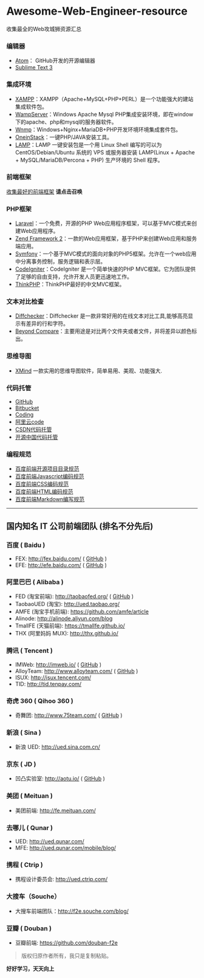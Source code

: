 # Awesome-Web-Engineer-resource
收集最全的Web攻城狮资源汇总
###  编辑器

* [Atom](https://atom.io/)： GitHub开发的开源编辑器
* [Sublime Text 3](http://www.sublimetext.com/)

###  集成环境

* [XAMPP](https://www.apachefriends.org/index.html)：XAMPP（Apache+MySQL+PHP+PERL）是一个功能强大的建站集成软件包。
* [WampServer](http://www.wampserver.com/en/)：Windows Apache Mysql PHP集成安装环境，即在window下的apache、php和mysql的服务器软件。
* [Wnmp](https://www.getwnmp.org/)：Windows+Nginx+MariaDB+PHP开发环境环境集成套件包。
* [OneinStack](https://oneinstack.com/)：一键PHP/JAVA安装工具。
* [LAMP](https://lamp.sh/)：LAMP 一键安装包是一个用 Linux Shell 编写的可以为 CentOS/Debian/Ubuntu 系统的 VPS 或服务器安装 LAMP(Linux + Apache + MySQL/MariaDB/Percona + PHP) 生产环境的 Shell 程序。

###  前端框架
[收集最好的前端框架](https://github.com/flowstone/Awesome-Web-Engineer-resource/blob/master/html5.md) **请点击召唤**

###  PHP框架
* [Laravel](https://laravel.com/)：一个免费，开源的PHP Web应用程序框架，可以基于MVC模式来创建Web应用程序。
* [Zend Framework 2](http://framework.zend.com/)：一款的Web应用框架，基于PHP来创建Web应用和服务端应用。
* [Symfony](http://symfony.com/)：一个基于MVC模式的面向对象的PHP5框架。允许在一个web应用中分离事务控制，服务逻辑和表示层。
* [CodeIgniter](https://www.codeigniter.com/)：CodeIgniter 是一个简单快速的PHP MVC框架。它为团队提供了足够的自由支持，允许开发人员更迅速地工作。
* [ThinkPHP](http://www.thinkphp.cn/)：ThinkPHP最好的中文MVC框架。

### 文本对比检查
* [Diffchecker](https://www.diffchecker.com/)：Diffchecker 是一款非常好用的在线文本对比工具,能够高亮显示有差异的行和字符。
* [Beyond Compare](http://www.scootersoftware.com/)：主要用途是对比两个文件夹或者文件，并将差异以颜色标出。


###  思维导图

* [XMind](http://www.xmind.net/)  一款实用的思维导图软件，简单易用、美观、功能强大.


### 代码托管
* [GitHub](https://github.com/)
* [Bitbucket](https://bitbucket.org/)
* [Coding](https://coding.net/)
* [阿里云code](https://code.aliyun.com)
* [CSDN代码托管](https://code.csdn.net/)
* [开源中国代码托管](http://git.oschina.net/)

### 编程规范
* [百度前端开源项目目录规范](https://github.com/fex-team/styleguide/blob/master/project.md)
* [百度前端Javascript编码规范](https://github.com/fex-team/styleguide/blob/master/javascript.md)
* [百度前端CSS编码规范](https://github.com/fex-team/styleguide/blob/master/css.md)
* [百度前端HTML编码规范](https://github.com/fex-team/styleguide/blob/master/html.md)
* [百度前端Markdown编写规范](https://github.com/fex-team/styleguide/blob/master/markdown.md)

***

## 国内知名 IT 公司前端团队 (排名不分先后)

### 百度 ( Baidu )

* FEX: http://fex.baidu.com/ ( [GitHub](https://github.com/fex-team/) )
* EFE: http://efe.baidu.com/ ( [GitHub](https://github.com/ecomfe) )

### 阿里巴巴 ( Alibaba )

* FED (淘宝前端): http://taobaofed.org/ ( [GitHub](https://github.com/taobaofed) )
* TaobaoUED (淘宝): http://ued.taobao.org/ 
* AMFE (淘宝手机前端): https://github.com/amfe/article
* Alinode: http://alinode.aliyun.com/blog
* TmallFE (天猫前端): https://tmallfe.github.io/
* THX (阿里妈妈 MUX): http://thx.github.io/

### 腾讯 ( Tencent )

* IMWeb: http://imweb.io/ ( [GitHub](https://github.com/imweb/) )
* AlloyTeam: http://www.alloyteam.com/ ( [GitHub](https://github.com/alloyteam) )
* ISUX: http://isux.tencent.com/
* TID: http://tid.tenpay.com/

### 奇虎 360 ( Qihoo 360 )

* 奇舞团: http://www.75team.com/ ( [GitHub](https://github.com/75team/) )

### 新浪 ( Sina )

* 新浪 UED: http://ued.sina.com.cn/

### 京东 ( JD )

* 凹凸实验室: http://aotu.io/ ( [GitHub](https://github.com/o2team/) )

### 美团 ( Meituan )

* 美团前端: http://fe.meituan.com/

### 去哪儿 ( Qunar )

* UED: http://ued.qunar.com/
* MFE: http://ued.qunar.com/mobile/blog/

### 携程 ( Ctrip )

* 携程设计委员会: http://ued.ctrip.com/

### 大搜车（Souche）

* 大搜车前端团队：http://f2e.souche.com/blog/

### 豆瓣 ( Douban )

* 豆瓣前端: https://github.com/douban-f2e

>版权归原作者所有，我只是复制粘贴。


**好好学习，天天向上**

